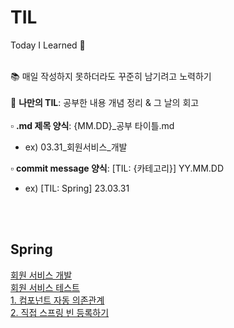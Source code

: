 # TIL
Today I Learned 📝
<br><br>

📚 매일 작성하지 못하더라도 꾸준히 남기려고 노력하기 <br><br>
🐥 **나만의 TIL**: 공부한 내용 개념 정리 & 그 날의 회고 <br><br>
▫️ **.md 제목 양식**: {MM.DD}_공부 타이틀.md <br>
  - ex) 03.31_회원서비스_개발 <br>
  
▫️ **commit message 양식**: [TIL: {카테고리}] YY.MM.DD 
  - ex) [TIL: Spring] 23.03.31

<br><br>

## Spring
[회원 서비스 개발](https://github.com/hyebinnn/TIL/blob/main/Spring/03.31_%ED%9A%8C%EC%9B%90%EC%84%9C%EB%B9%84%EC%8A%A4_%EA%B0%9C%EB%B0%9C.md) <br>
[회원 서비스 테스트](https://github.com/hyebinnn/TIL/blob/main/Spring/04.03_%ED%9A%8C%EC%9B%90%EC%84%9C%EB%B9%84%EC%8A%A4_%ED%85%8C%EC%8A%A4%ED%8A%B8.md) <br>
[1. 컴포넌트 자동 의존관계](https://github.com/hyebinnn/TIL/blob/main/Spring/04.04_%EC%BB%B4%ED%8F%AC%EB%84%8C%ED%8A%B8_%EC%9E%90%EB%8F%99%EC%9D%98%EC%A1%B4%EA%B4%80%EA%B3%84.md)
<br>
[2. 직접 스프링 빈 등록하기](https://github.com/hyebinnn/TIL/blob/main/Spring/04.13_%EC%A7%81%EC%A0%91_%EC%8A%A4%ED%94%84%EB%A7%81%EB%B9%88_%EB%93%B1%EB%A1%9D.md)
